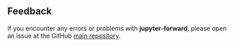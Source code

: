 ```{include} ../../README.md

```

## Feedback

If you encounter any errors or problems with **jupyter-forward**, please open an issue at the GitHub [main repository](http://github.com/NCAR/jupyter-forward).
